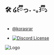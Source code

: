 
## 🛠️ ໒꒰ྀིっ˕ -｡꒱ྀི১

- [@korasrar](https://github.com/korasrar/)

- [![Discord License](https://img.shields.io/badge/Discord%20-%20?style=flat&logoColor=ffb8c6&labelColor=fd6c9e&color=c0c0c0&link=https%3A%2F%2Fdiscord.gg%2FhQTP85QJMR)](https://discord.gg/hQTP85QJMR)




![Logo](https://images-wixmp-ed30a86b8c4ca887773594c2.wixmp.com/f/2f533818-9a53-49a9-a5a5-3895addbe33d/d4zi8xk-7f78ab75-2545-430d-a90f-ae57d83a4626.png?token=eyJ0eXAiOiJKV1QiLCJhbGciOiJIUzI1NiJ9.eyJzdWIiOiJ1cm46YXBwOjdlMGQxODg5ODIyNjQzNzNhNWYwZDQxNWVhMGQyNmUwIiwiaXNzIjoidXJuOmFwcDo3ZTBkMTg4OTgyMjY0MzczYTVmMGQ0MTVlYTBkMjZlMCIsIm9iaiI6W1t7InBhdGgiOiJcL2ZcLzJmNTMzODE4LTlhNTMtNDlhOS1hNWE1LTM4OTVhZGRiZTMzZFwvZDR6aTh4ay03Zjc4YWI3NS0yNTQ1LTQzMGQtYTkwZi1hZTU3ZDgzYTQ2MjYucG5nIn1dXSwiYXVkIjpbInVybjpzZXJ2aWNlOmZpbGUuZG93bmxvYWQiXX0.kKYmM7CBc5ITr8qwl1-1Lxq7WWDLr4vKJuFZ0jETMgY)

